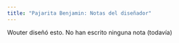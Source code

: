 ```yaml
---
title: "Pajarita Benjamin: Notas del diseñador"
---
```


<Fixme>Wouter diseñó esto. No han escrito ninguna nota (todavía)</Fixme>

